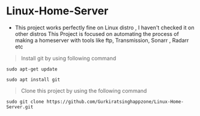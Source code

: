 # Linux-Home-Server
- This project works perfectly fine on Linux distro , I haven't checked it on other distros
This Project is focused on automating the process of making a homeserver with tools like ftp, Transmission, Sonarr , Radarr etc
>Install git by using following command 

```sudo apt-get update```

```sudo apt install git```

>Clone this project by using the following command

```sudo git clone https://github.com/Gurkiratsinghappzone/Linux-Home-Server.git ```


